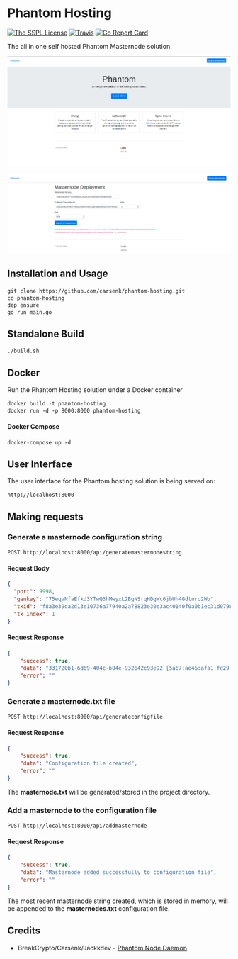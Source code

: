 # Phantom Hosting

[![The SSPL License](https://img.shields.io/badge/license-SSPL-orange.svg?style=flat-square)](https://www.mongodb.com/licensing/server-side-public-license)
[![Travis](https://img.shields.io/travis/carsenk/phantom-hosting.svg?style=flat-square)](https://travis-ci.org/carsenk/phantom-hosting)
[![Go Report Card](https://goreportcard.com/badge/github.com/carsenk/phantom-hosting?style=flat-square)](https://goreportcard.com/report/github.com/carsenk/phantom-hosting)

The all in one self hosted Phantom Masternode solution.

![Landing Page](./screenshots/landing.png)

![Deploy Page](./screenshots/deploy.png)

## Installation and Usage
```
git clone https://github.com/carsenk/phantom-hosting.git
cd phantom-hosting
dep ensure
go run main.go
```

## Standalone Build
```
./build.sh
```

## Docker
Run the Phantom Hosting solution under a Docker container
```
docker build -t phantom-hosting .
docker run -d -p 8000:8000 phantom-hosting

```

#### Docker Compose
```
docker-compose up -d
```

## User Interface
The user interface for the Phantom hosting solution is being served on:
```
http://localhost:8000
```

## Making requests
### Generate a masternode configuration string

```http request
POST http://localhost:8000/api/generatemasternodestring
```
#### Request Body
```json
{
  "port": 9998,
  "genkey": "75eqvNfaEfkd3YTwQ3hMwyxL2BgNSrqHDgWc6jbUh4Gdtnro2Wo",
  "txid": "f8a3e39da2d13e10736a77940a2a78823e30e3ac40140f0a0b1ec31d07989aef",
  "tx_index": 1
}
```
#### Request Response
```json
{
    "success": true,
    "data": "331720b1-6d69-404c-b84e-932642c93e92 [5a67:ae46:afa1:fd29:35a:2b37:dd1d:b138]:9998 75eqvNfaEfkd3YTwQ3hMwyxL2BgNSrqHDgWc6jbUh4Gdtnro2Wo f8a3e39da2d13e10736a77940a2a78823e30e3ac40140f0a0b1ec31d07989aef 1 1555938586",
    "error": ""
}
```

### Generate a masternode.txt file

```http request
POST http://localhost:8000/api/generateconfigfile
```
#### Request Response
```json
{
    "success": true,
    "data": "Configuration file created",
    "error": ""
}
```
The **masternode.txt** will be generated/stored in the project directory.

### Add a masternode to the configuration file

```http request
POST http://localhost:8000/api/addmasternode
```
#### Request Response
```json
{
    "success": true,
    "data": "Masternode added successfully to configuration file",
    "error": ""
}
```
The most recent masternode string created, which is stored in memory, will be appended to the **masternodes.txt** configuration file.

## Credits
* BreakCrypto/Carsenk/Jackkdev - [Phantom Node Daemon](https://github.com/carsenk/phantom)